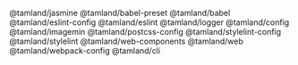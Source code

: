 @tamland/jasmine
@tamland/babel-preset
@tamland/babel
@tamland/eslint-config
@tamland/eslint
@tamland/logger
@tamland/config
@tamland/imagemin
@tamland/postcss-config
@tamland/stylelint-config
@tamland/stylelint
@tamland/web-components
@tamland/web
@tamland/webpack-config
@tamland/cli
